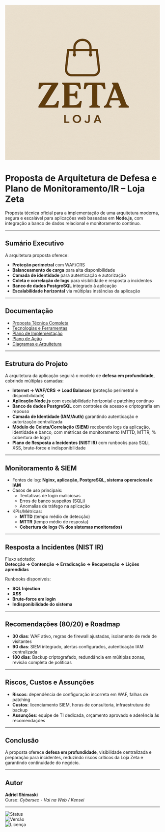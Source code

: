 ![alt text](/imagens/logo.png)

# Proposta de Arquitetura de Defesa e Plano de Monitoramento/IR – Loja Zeta

Proposta técnica oficial para a implementação de uma arquitetura moderna, segura e escalável para aplicações web baseadas em **Node.js**, com integração a banco de dados relacional e monitoramento contínuo.

---

## Sumário Executivo

A arquitetura proposta oferece:

- **Proteção perimetral** com WAF/CRS  
- **Balanceamento de carga** para alta disponibilidade  
- **Camada de identidade** para autenticação e autorização  
- **Coleta e correlação de logs** para visibilidade e resposta a incidentes  
- **Banco de dados PostgreSQL** integrado à aplicação  
- **Escalabilidade horizontal** via múltiplas instâncias da aplicação  

---

## Documentação

- [Proposta Técnica Completa](docs/proposta-tecnica-completa.md)  
- [Tecnologias e Ferramentas](docs/tecnologias.md)  
- [Plano de Implementação](/docs/implamentacao-faseada.md)
- [Plano de Ação](/docs/plano-de-acao.md)   
- [Diagramas e Arquitetura](/docs/diagramas.md)  

---

## Estrutura do Projeto

A arquitetura da aplicação seguirá o modelo de **defesa em profundidade**, cobrindo múltiplas camadas:

- **Internet → WAF/CRS → Load Balancer** (proteção perimetral e disponibilidade)  
- **Aplicação Node.js** com escalabilidade horizontal e patching contínuo  
- **Banco de dados PostgreSQL** com controles de acesso e criptografia em repouso  
- **Camada de Identidade (IAM/Auth)** garantindo autenticação e autorização centralizada  
- **Módulo de Coleta/Correlação (SIEM)** recebendo logs da aplicação, identidade e banco, com métricas de monitoramento (MTTD, MTTR, % cobertura de logs)  
- **Plano de Resposta a Incidentes (NIST IR)** com runbooks para SQLi, XSS, brute-force e indisponibilidade  

---

## Monitoramento & SIEM

- Fontes de log: **Nginx, aplicação, PostgreSQL, sistema operacional e IAM**  
- Casos de uso principais:  
  - Tentativas de login maliciosas  
  - Erros de banco suspeitos (SQLi)  
  - Anomalias de tráfego na aplicação  
- KPIs/Métricas:  
  - **MTTD** (tempo médio de detecção)  
  - **MTTR** (tempo médio de resposta)  
  - **Cobertura de logs (% dos sistemas monitorados)**  

---

## Resposta a Incidentes (NIST IR)

Fluxo adotado:  
**Detecção → Contenção → Erradicação → Recuperação → Lições aprendidas**

Runbooks disponíveis:  
- **SQL Injection**  
- **XSS**  
- **Brute-force em login**  
- **Indisponibilidade do sistema**  

---

## Recomendações (80/20) e Roadmap

- **30 dias**: WAF ativo, regras de firewall ajustadas, isolamento de rede de visitantes  
- **90 dias**: SIEM integrado, alertas configurados, autenticação IAM centralizada  
- **180 dias**: Backup criptografado, redundância em múltiplas zonas, revisão completa de políticas  

---

## Riscos, Custos e Assunções

- **Riscos**: dependência de configuração incorreta em WAF, falhas de patching  
- **Custos**: licenciamento SIEM, horas de consultoria, infraestrutura de backup  
- **Assunções**: equipe de TI dedicada, orçamento aprovado e aderência às recomendações  

---

## Conclusão

A proposta oferece **defesa em profundidade**, visibilidade centralizada e preparação para incidentes, reduzindo riscos críticos da Loja Zeta e garantindo continuidade do negócio.

---

## Autor

**Adriel Shimaski**  
Curso: *Cybersec - Vai na Web / Kensei*  

---

![Status](https://img.shields.io/badge/status-em%20andamento-yellow)  
![Versão](https://img.shields.io/badge/versão-1.0-blue)  
![Licença](https://img.shields.io/badge/licença-MIT-green)
